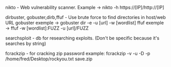 nikto - Web vulnerability scanner.
Example -> nikto -h https://[IP]/http://[IP]

dirbuster, gobuster,dirb,ffuf - Use brute force to find directories in host/web URL
gobuster exemple -> gobuster dir -e -u [url] -w [wordlist]
ffuf exemple -> ffuf -w [wordlist]:FUZZ -u [url]/FUZZ

searchsploit - db for researching exploits. (Don't be specific because it's searches by string)

fcrackzip - for cracking zip password
example: fcrackzip -v -u -D -p /home/fred/Desktop/rockyou.txt save.zip


